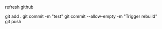 refresh github


git add .
git commit -m "test"
git commit --allow-empty -m "Trigger rebuild"
git push